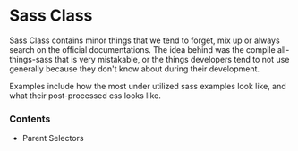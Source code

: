 # Sass Class

Sass Class contains minor things that we tend to forget, mix up or always search on the official documentations. The idea behind was the compile all-things-sass that is very mistakable, or the things developers tend to not use generally because they don't know about during their development.

Examples include how the most under utilized sass examples look like, and what their post-processed css looks like.

### Contents

* Parent Selectors